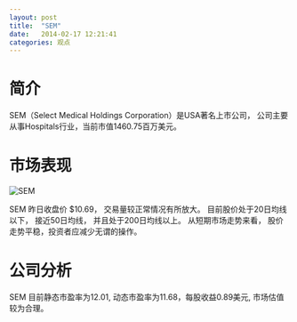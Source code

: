 ```yaml
---
layout: post
title:  "SEM"
date:   2014-02-17 12:21:41
categories: 观点
---
```


# 简介
SEM（Select Medical Holdings Corporation）是USA著名上市公司，
公司主要从事Hospitals行业，当前市值1460.75百万美元。

# 市场表现

![SEM](http://finviz.com/chart.ashx?t=SEM&ty=c&ta=1&p=d&s=l)

SEM 昨日收盘价 $10.69，
交易量较正常情况有所放大。
目前股价处于20日均线以下，
接近50日均线，
并且处于200日均线以上。
从短期市场走势来看，
股价走势平稳，投资者应减少无谓的操作。

# 公司分析
SEM 目前静态市盈率为12.01, 动态市盈率为11.68，每股收益0.89美元,
市场估值较为合理。
